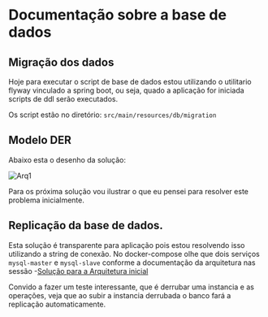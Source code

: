 # Documentação sobre a base de dados

## Migração dos dados


Hoje para executar o script de base de dados estou utilizando o utilitario flyway vinculado a spring boot, ou seja, quado a aplicação for iniciada scripts de ddl serão executados.

Os script estão no diretório: ```src/main/resources/db/migration```

## Modelo DER

Abaixo esta o desenho da solução:

![Arq1](https://github.com/ander-f-silva/bank-account-service/blob/develop/document/image/database.png)


Para os próxima solução vou ilustrar o que eu pensei para resolver este problema inicialmente. 


## Replicação da base de dados.

Esta solução é transparente para aplicação pois estou resolvendo isso utilizando a string de conexão.
No docker-compose olhe que dois serviços ```mysql-master``` e ```mysql-slave``` conforme a documentação da arquitetura 
nas sessão -[Solução para a Arquitetura inicial](https://github.com/ander-f-silva/bank-account-service/blob/develop/document/image/database.png)

Convido a fazer um teste interessante, que é derrubar uma instancia e as operações, veja que ao subir a instancia derrubada o banco fará a replicação automaticamente.